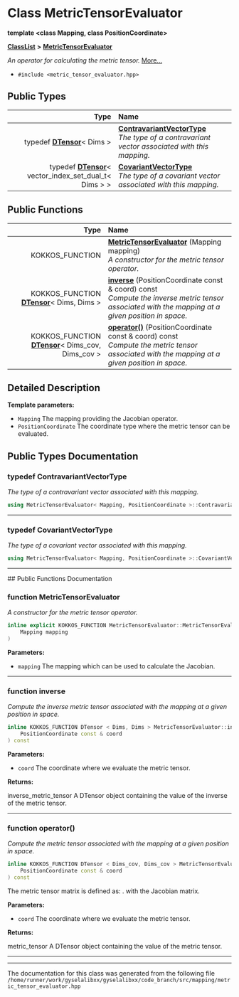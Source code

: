 

# Class MetricTensorEvaluator

**template &lt;class Mapping, class PositionCoordinate&gt;**



[**ClassList**](annotated.md) **>** [**MetricTensorEvaluator**](classMetricTensorEvaluator.md)



_An operator for calculating the metric tensor._ [More...](#detailed-description)

* `#include <metric_tensor_evaluator.hpp>`

















## Public Types

| Type | Name |
| ---: | :--- |
| typedef [**DTensor**](classTensor.md)&lt; Dims &gt; | [**ContravariantVectorType**](#typedef-contravariantvectortype)  <br>_The type of a contravariant vector associated with this mapping._  |
| typedef [**DTensor**](classTensor.md)&lt; vector\_index\_set\_dual\_t&lt; Dims &gt; &gt; | [**CovariantVectorType**](#typedef-covariantvectortype)  <br>_The type of a covariant vector associated with this mapping._  |




















## Public Functions

| Type | Name |
| ---: | :--- |
|  KOKKOS\_FUNCTION | [**MetricTensorEvaluator**](#function-metrictensorevaluator) (Mapping mapping) <br>_A constructor for the metric tensor operator._  |
|  KOKKOS\_FUNCTION [**DTensor**](classTensor.md)&lt; Dims, Dims &gt; | [**inverse**](#function-inverse) (PositionCoordinate const & coord) const<br>_Compute the inverse metric tensor associated with the mapping at a given position in space._  |
|  KOKKOS\_FUNCTION [**DTensor**](classTensor.md)&lt; Dims\_cov, Dims\_cov &gt; | [**operator()**](#function-operator) (PositionCoordinate const & coord) const<br>_Compute the metric tensor associated with the mapping at a given position in space._  |




























## Detailed Description




**Template parameters:**


* `Mapping` The mapping providing the Jacobian operator. 
* `PositionCoordinate` The coordinate type where the metric tensor can be evaluated. 




    
## Public Types Documentation




### typedef ContravariantVectorType 

_The type of a contravariant vector associated with this mapping._ 
```C++
using MetricTensorEvaluator< Mapping, PositionCoordinate >::ContravariantVectorType =  DTensor<Dims>;
```




<hr>



### typedef CovariantVectorType 

_The type of a covariant vector associated with this mapping._ 
```C++
using MetricTensorEvaluator< Mapping, PositionCoordinate >::CovariantVectorType =  DTensor<vector_index_set_dual_t<Dims> >;
```




<hr>
## Public Functions Documentation




### function MetricTensorEvaluator 

_A constructor for the metric tensor operator._ 
```C++
inline explicit KOKKOS_FUNCTION MetricTensorEvaluator::MetricTensorEvaluator (
    Mapping mapping
) 
```





**Parameters:**


* `mapping` The mapping which can be used to calculate the Jacobian. 




        

<hr>



### function inverse 

_Compute the inverse metric tensor associated with the mapping at a given position in space._ 
```C++
inline KOKKOS_FUNCTION DTensor < Dims, Dims > MetricTensorEvaluator::inverse (
    PositionCoordinate const & coord
) const
```





**Parameters:**


* `coord` The coordinate where we evaluate the metric tensor. 



**Returns:**

inverse\_metric\_tensor A DTensor object containing the value of the inverse of the metric tensor. 





        

<hr>



### function operator() 

_Compute the metric tensor associated with the mapping at a given position in space._ 
```C++
inline KOKKOS_FUNCTION DTensor < Dims_cov, Dims_cov > MetricTensorEvaluator::operator() (
    PositionCoordinate const & coord
) const
```



The metric tensor matrix is defined as: . with  the Jacobian matrix.




**Parameters:**


* `coord` The coordinate where we evaluate the metric tensor. 



**Returns:**

metric\_tensor A DTensor object containing the value of the metric tensor. 





        

<hr>

------------------------------
The documentation for this class was generated from the following file `/home/runner/work/gyselalibxx/gyselalibxx/code_branch/src/mapping/metric_tensor_evaluator.hpp`

